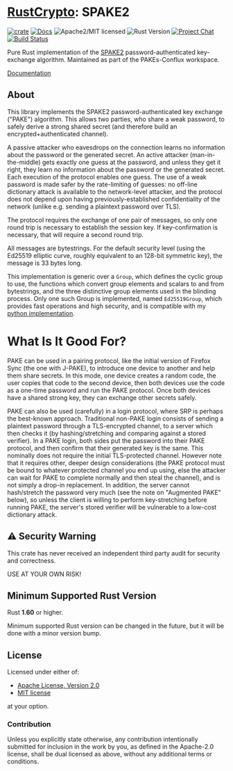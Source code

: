 # [RustCrypto]: SPAKE2

[![crate][crate-image]][crate-link]
[![Docs][docs-image]][docs-link]
![Apache2/MIT licensed][license-image]
![Rust Version][rustc-image]
[![Project Chat][chat-image]][chat-link]
[![Build Status][build-image]][build-link]

Pure Rust implementation of the [SPAKE2] password-authenticated key-exchange algorithm. Maintained as part of the PAKEs-Conflux workspace.

[Documentation][docs-link]

## About

This library implements the SPAKE2 password-authenticated key exchange
("PAKE") algorithm. This allows two parties, who share a weak password, to
safely derive a strong shared secret (and therefore build an
encrypted+authenticated channel).

A passive attacker who eavesdrops on the connection learns no information
about the password or the generated secret. An active attacker
(man-in-the-middle) gets exactly one guess at the password, and unless they
get it right, they learn no information about the password or the generated
secret. Each execution of the protocol enables one guess. The use of a weak
password is made safer by the rate-limiting of guesses: no off-line
dictionary attack is available to the network-level attacker, and the
protocol does not depend upon having previously-established confidentiality
of the network (unlike e.g. sending a plaintext password over TLS).

The protocol requires the exchange of one pair of messages, so only one round
trip is necessary to establish the session key. If key-confirmation is
necessary, that will require a second round trip.

All messages are bytestrings. For the default security level (using the
Ed25519 elliptic curve, roughly equivalent to an 128-bit symmetric key), the
message is 33 bytes long.

This implementation is generic over a `Group`, which defines the cyclic
group to use, the functions which convert group elements and scalars to
and from bytestrings, and the three distinctive group elements used in
the blinding process. Only one such Group is implemented, named
`Ed25519Group`, which provides fast operations and high security, and is
compatible with my [python implementation](https://github.com/warner/python-spake2).

# What Is It Good For?

PAKE can be used in a pairing protocol, like the initial version of Firefox
Sync (the one with J-PAKE), to introduce one device to another and help them
share secrets. In this mode, one device creates a random code, the user
copies that code to the second device, then both devices use the code as a
one-time password and run the PAKE protocol. Once both devices have a shared
strong key, they can exchange other secrets safely.

PAKE can also be used (carefully) in a login protocol, where SRP is perhaps
the best-known approach. Traditional non-PAKE login consists of sending a
plaintext password through a TLS-encrypted channel, to a server which then
checks it (by hashing/stretching and comparing against a stored verifier). In
a PAKE login, both sides put the password into their PAKE protocol, and then
confirm that their generated key is the same. This nominally does not require
the initial TLS-protected channel. However note that it requires other,
deeper design considerations (the PAKE protocol must be bound to whatever
protected channel you end up using, else the attacker can wait for PAKE to
complete normally and then steal the channel), and is not simply a drop-in
replacement. In addition, the server cannot hash/stretch the password very
much (see the note on "Augmented PAKE" below), so unless the client is
willing to perform key-stretching before running PAKE, the server's stored
verifier will be vulnerable to a low-cost dictionary attack.

## ⚠️ Security Warning

This crate has never received an independent third party audit for security and
correctness.

USE AT YOUR OWN RISK!

## Minimum Supported Rust Version

Rust **1.60** or higher.

Minimum supported Rust version can be changed in the future, but it will be
done with a minor version bump.

## License

Licensed under either of:

 * [Apache License, Version 2.0](http://www.apache.org/licenses/LICENSE-2.0)
 * [MIT license](http://opensource.org/licenses/MIT)

at your option.

### Contribution

Unless you explicitly state otherwise, any contribution intentionally submitted
for inclusion in the work by you, as defined in the Apache-2.0 license, shall be
dual licensed as above, without any additional terms or conditions.

[//]: # (badges)

[crate-image]: https://img.shields.io/crates/v/spake2.svg
[crate-link]: https://crates.io/crates/spake2
[docs-image]: https://docs.rs/spake2/badge.svg
[docs-link]: https://docs.rs/spake2/
[license-image]: https://img.shields.io/badge/license-Apache2.0/MIT-blue.svg
[rustc-image]: https://img.shields.io/badge/rustc-1.60+-blue.svg
[chat-image]: https://img.shields.io/badge/zulip-join_chat-blue.svg
[chat-link]: https://rustcrypto.zulipchat.com/#narrow/stream/260045-PAKEs
[build-image]: https://github.com/thatnewyorker/PAKEs-Conflux/actions/workflows/spake2.yml/badge.svg
[build-link]: https://github.com/thatnewyorker/PAKEs-Conflux/actions/workflows/spake2.yml

[//]: # (general links)

[RustCrypto]: https://github.com/RustCrypto
[SPAKE2]: https://tools.ietf.org/id/draft-irtf-cfrg-spake2-10.html
